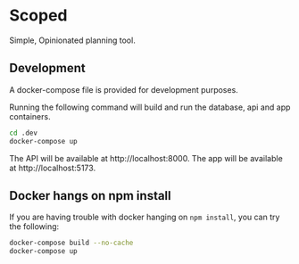 # Scoped
Simple, Opinionated planning tool.

## Development
A docker-compose file is provided for development purposes.

Running the following command will build and run the database, api and app containers.
``` bash
cd .dev
docker-compose up
```

The API will be available at http://localhost:8000.
The app will be available at http://localhost:5173.


## Docker hangs on npm install
If you are having trouble with docker hanging on `npm install`, you can try the following:
``` bash
docker-compose build --no-cache
docker-compose up
```

